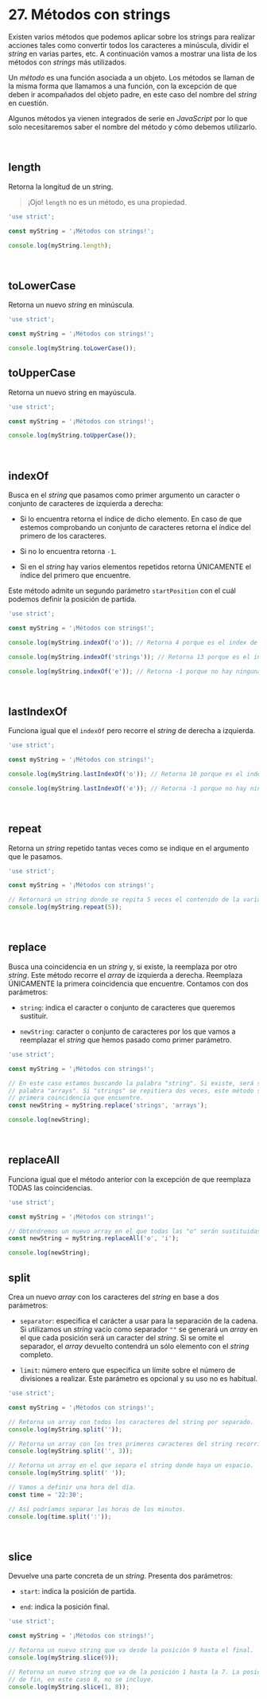 # 27. Métodos con strings

Existen varios métodos que podemos aplicar sobre los strings para realizar acciones tales como convertir todos los caracteres a minúscula, dividir el *string* en varias partes, etc. A continuación vamos a mostrar una lista de los métodos con *strings* más utilizados.

Un *método* es una función asociada a un objeto. Los métodos se llaman de la misma forma que llamamos a una función, con la excepción de que deben ir acompañados del objeto padre, en este caso del nombre del *string* en cuestión.

Algunos métodos ya vienen integrados de serie en *JavaScript* por lo que solo necesitaremos saber el nombre del método y cómo debemos utilizarlo. 

&nbsp;

## length

Retorna la longitud de un string.

> ¡Ojo! `length` no es un método, es una propiedad.

```javascript
'use strict';

const myString = '¡Métodos con strings!';

console.log(myString.length);
```

&nbsp;

## toLowerCase

Retorna un nuevo *string* en minúscula.

```javascript
'use strict';

const myString = '¡Métodos con strings!';

console.log(myString.toLowerCase());
```

## toUpperCase

Retorna un nuevo string en mayúscula.

```javascript
'use strict';

const myString = '¡Métodos con strings!';

console.log(myString.toUpperCase());
```

&nbsp;

## indexOf

Busca en el *string* que pasamos como primer argumento un caracter o conjunto de caracteres de izquierda a derecha:

-   Si lo encuentra retorna el índice de dicho elemento. En caso de que estemos comprobando un conjunto de caracteres retorna el índice del primero de los caracteres.

-   Si no lo encuentra retorna `-1`.

-   Si en el *string* hay varios elementos repetidos retorna ÚNICAMENTE el índice del primero que encuentre.

Este método admite un segundo parámetro `startPosition` con el cuál podemos definir la posición de partida.

```javascript
'use strict';

const myString = '¡Métodos con strings!';

console.log(myString.indexOf('o')); // Retorna 4 porque es el index de la primera "o".

console.log(myString.indexOf('strings')); // Retorna 13 porque es el index del primer caracter de "strings".

console.log(myString.indexOf('e')); // Retorna -1 porque no hay ninguna "e".
```

&nbsp;

## lastIndexOf

Funciona igual que el `indexOf` pero recorre el *string* de derecha a izquierda.

```javascript
'use strict';

const myString = '¡Métodos con strings!';

console.log(myString.lastIndexOf('o')); // Retorna 10 porque es el index de la última "o".

console.log(myString.lastIndexOf('e')); // Retorna -1 porque no hay ninguna "e".
```

&nbsp;

## repeat

Retorna un *string* repetido tantas veces como se indique en el argumento que le pasamos.

```javascript
'use strict';

const myString = '¡Métodos con strings!';

// Retornará un string donde se repita 5 veces el contenido de la variable "myString".
console.log(myString.repeat(5));
```

&nbsp;

## replace

Busca una coincidencia en un *string* y, si existe, la reemplaza por otro *string*. Este método recorre el *array* de izquierda a derecha. Reemplaza ÚNICAMENTE la primera coincidencia que encuentre. Contamos con dos parámetros:

- `string`: indica el caracter o conjunto de caracteres que queremos sustituír.

- `newString`: caracter o conjunto de caracteres por los que vamos a reemplazar el *string* que hemos pasado como primer parámetro.

```javascript
'use strict';

const myString = '¡Métodos con strings!';

// En este caso estamos buscando la palabra "string". Si existe, será sustituída por la
// palabra "arrays". Si "strings" se repitiera dos veces, este método solo cambiaría la
// primera coincidencia que encuentre.
const newString = myString.replace('strings', 'arrays');

console.log(newString);
```

&nbsp;

## replaceAll

Funciona igual que el método anterior con la excepción de que reemplaza TODAS las coincidencias.

```javascript
'use strict';

const myString = '¡Métodos con strings!';

// Obtendremos un nuevo array en el que todas las "o" serán sustituidas por "i".
const newString = myString.replaceAll('o', 'i');

console.log(newString);
```

## split

Crea un nuevo *array* con los caracteres del *string* en base a dos parámetros:

-   `separator`: especifica el carácter a usar para la separación de la cadena. Si utilizamos un *string* vacío como separador `""` se generará un *array* en el que cada posición será un caracter del *string*. Si se omite el separador, el *array* devuelto contendrá un sólo elemento con el *string* completo.

-   `limit`: número entero que especifica un límite sobre el número de divisiones a realizar. Este parámetro es opcional y su uso no es habitual.

```javascript
'use strict';

const myString = '¡Métodos con strings!';

// Retorna un array con todos los caracteres del string por separado.
console.log(myString.split(''));

// Retorna un array con los tres primeros caracteres del string recorrido.
console.log(myString.split('', 3));

// Retorna un array en el que separa el string donde haya un espacio.
console.log(myString.split(' '));

// Vamos a definir una hora del día.
const time = '22:30';

// Así podríamos separar las horas de los minutos.
console.log(time.split(':'));
```

&nbsp;

## slice

Devuelve una parte concreta de un *string*. Presenta dos parámetros:

-   `start`: indica la posición de partida.

-   `end`: indica la posición final.

```javascript
'use strict';

const myString = '¡Métodos con strings!';

// Retorna un nuevo string que va desde la posición 9 hasta el final.
console.log(myString.slice(9));

// Retorna un nuevo string que va de la posición 1 hasta la 7. La posición
// de fin, en este caso 8, no se incluye.
console.log(myString.slice(1, 8));
```

